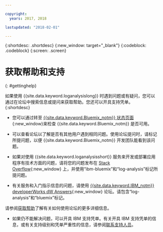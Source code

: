 ```yaml
---

copyright:
  years: 2017, 2018

lastupdated: "2018-02-01"

---
```



{:shortdesc: .shortdesc}
{:new_window: target="_blank"}
{:codeblock: .codeblock}
{:screen: .screen}


# 获取帮助和支持
{: #gettinghelp}

如果使用 {{site.data.keyword.loganalysislong}} 时遇到问题或有疑问，您可以通过在论坛中搜索信息或提问来获取帮助。您还可以开具支持凭单。
{:shortdesc}

* 您可以通过转至 [{{site.data.keyword.Bluemix_notm}} 状态页面](https://developer.ibm.com/bluemix/support/#status){:new_window}来检查 {{site.data.keyword.Bluemix_notm}} 是否可用。

* 可以查看论坛以了解是否有其他用户遇到相同问题。使用论坛提问时，请标记所提问题，以便 {{site.data.keyword.Bluemix_notm}} 开发团队能看到该问题。
<!--Insert the appropriate Stack Overflow tag for your service for <service_keyword> in URL and text below:  -->
  * 如果对使用 {{site.data.keyword.loganalysisshort}} 服务来开发或部署应用程序有技术方面的问题，请将您的问题发布在 [Stack Overflow](http://stackoverflow.com/search?q=log-analysis+ibm-bluemix){:new_window} 上，并使用“ibm-bluemix”和“log-analysis”标记所提问题。
<!--Insert the appropriate dW Answers tag for your service for <service_keyword> in URL below:  -->
  * 有关服务和入门指示信息的问题，请使用 [{{site.data.keyword.IBM_notm}} developerWorks dW Answers](https://developer.ibm.com/answers/topics/log-analysis/?smartspace=bluemix){:new_window} 论坛。请包含“log-analysis”和“bluemix”标记。

请参阅[获取帮助](https://www.{DomainName}/docs/support/index.html#getting-help)了解有关如何使用论坛的更多详细信息。

* 如果仍不能解决问题，可以开具 IBM 支持凭单。有关开具 IBM 支持凭单的信息，或有关支持级别和凭单严重性的信息，请参阅[联系支持人员](https://www.{DomainName}/docs/support/index.html#contacting-support)。

